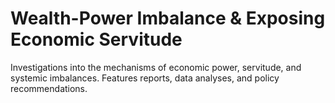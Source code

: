 # Wealth-Power Imbalance & Exposing Economic Servitude

Investigations into the mechanisms of economic power, servitude, and systemic imbalances. Features reports, data analyses, and policy recommendations.
